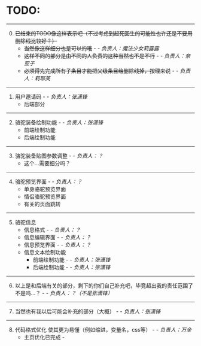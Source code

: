 # TODO:
***
0. ~~已结束的TODO像这样表示吧（不过考虑到起死回生的可能性也许还是不要用删除线比较好？）~~
    - ~~当然像这样细分也是可以的哦~~ - - *负责人：魔法少女莉露露*
    - ~~这样不同的部分是由不同的人负责的这种当然也不是不行~~ - - *负责人：奈亚子*
    - ~~必须得先完成所有子条目才能把父级条目给删除线掉，按理来说~~ - - *负责人：莉耶芙*
***
1. 用户邀请码 - - *负责人：张潇锋*
    - 后端部分
***
2. 骆驼装备绘制功能 - - *负责人：张潇锋*
    - 前端绘制功能
    - 后端绘制功能
***
3. 骆驼装备贴图参数调整 - - *负责人：？*
    - 这个...需要细分吗？
***
4. 骆驼预览界面 - - *负责人：？*
    - 单身骆驼预览界面
    - 情侣骆驼预览界面
    - 有关的页面跳转
***
5. 骆驼信息
    - 信息格式 - - *负责人：？*
    - 信息编辑界面 - - *负责人：？*
    - 信息预览界面 - - *负责人：？*
    - 信息文本绘制功能
        - 前端绘制功能 - - *负责人：张潇锋*
        - 后端绘制功能 - - *负责人：张潇锋*
***
6. 以上是和后端有关的部分，剩下的你们自己补充吧，毕竟超出我的责任范围了不是吗...？ - - *负责人：？（不是张潇锋）*
***
7. 当然也有我以后可能会补充的部分（大概） - - *负责人：张潇锋*
***
8. 代码格式优化 使其更为易懂（例如缩进，变量名，css等） - - *负责人：万全*
    - 主页优化已完成 -
